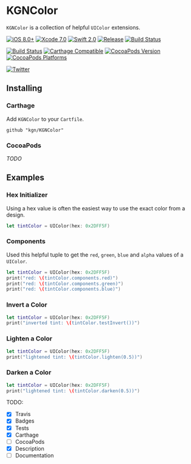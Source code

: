 # KGNColor

`KGNColor` is a collection of helpful `UIColor` extensions.

[![iOS 8.0+](http://img.shields.io/badge/iOS-8.0%2B-blue.svg)]()
[![Xcode 7.0](http://img.shields.io/badge/Xcode-7.0-blue.svg)]()
[![Swift 2.0](http://img.shields.io/badge/Swift-2.0-blue.svg)]()
[![Release](http://img.shields.io/github/release/kgn/UIColorCategories.svg)](/releases)
[![Build Status](http://img.shields.io/badge/License-MIT-lightgrey.svg)](/LICENSE)

[![Build Status](https://travis-ci.org/kgn/UIColorCategories.svg)](https://travis-ci.org/kgn/UIColorCategories)
[![Carthage Compatible](https://img.shields.io/badge/Carthage-Compatible-4BC51D.svg)](https://github.com/Carthage/Carthage)
[![CocoaPods Version](https://img.shields.io/cocoapods/v/KGNColor.svg)](https://cocoapods.org/pods/KGNColor)
[![CocoaPods Platforms](https://img.shields.io/cocoapods/p/KGNColor.svg)](https://cocoapods.org/pods/KGNColor)

[![Twitter](https://img.shields.io/badge/Twitter-@iamkgn-55ACEE.svg)](http://twitter.com/iamkgn)

## Installing

### Carthage

Add `KGNColor` to your `Cartfile`.
```
github "kgn/KGNColor"
```

### CocoaPods

*TODO*

## Examples

### Hex Initializer
Using a hex value is often the easiest way to use the exact color from a design.
``` Swift
let tintColor = UIColor(hex: 0x2DFF5F)
```

### Components
Used this helpful tuple to get the `red`, `green`, `blue` and `alpha` values of a `UIColor`.

``` Swift
let tintColor = UIColor(hex: 0x2DFF5F)
print("red: \(tintColor.components.red)")
print("red: \(tintColor.components.green)")
print("red: \(tintColor.components.blue)")
```

### Invert a Color
``` Swift
let tintColor = UIColor(hex: 0x2DFF5F)
print("inverted tint: \(tintColor.testInvert())")
```

### Lighten a Color
``` Swift
let tintColor = UIColor(hex: 0x2DFF5F)
print("lightened tint: \(tintColor.lighten(0.5))")
```

### Darken a Color
``` Swift
let tintColor = UIColor(hex: 0x2DFF5F)
print("lightened tint: \(tintColor.darken(0.5))")
```

TODO:
- [X] Travis
- [X] Badges
- [X] Tests
- [X] Carthage
- [ ] CocoaPods
- [X] Description
- [ ] Documentation
